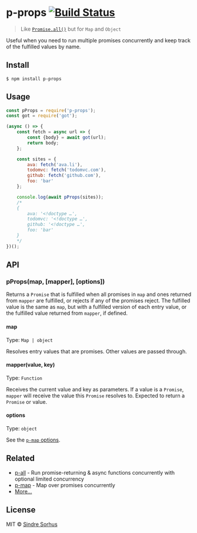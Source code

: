 # p-props [![Build Status](https://travis-ci.org/sindresorhus/p-props.svg?branch=master)](https://travis-ci.org/sindresorhus/p-props)

> Like [`Promise.all()`](https://developer.mozilla.org/en/docs/Web/JavaScript/Reference/Global_Objects/Promise/all) but for `Map` and `Object`

Useful when you need to run multiple promises concurrently and keep track of the fulfilled values by name.


## Install

```
$ npm install p-props
```


## Usage

```js
const pProps = require('p-props');
const got = require('got');

(async () => {
	const fetch = async url => {
		const {body} = await got(url);
		return body;
	};

	const sites = {
		ava: fetch('ava.li'),
		todomvc: fetch('todomvc.com'),
		github: fetch('github.com'),
		foo: 'bar'
	};

	console.log(await pProps(sites));
	/*
	{
		ava: '<!doctype …',
		todomvc: '<!doctype …',
		github: '<!doctype …',
		foo: 'bar'
	}
	*/
})();
```


## API

### pProps(map, [mapper], [options])

Returns a `Promise` that is fulfilled when all promises in `map` and ones returned from `mapper` are fulfilled, or rejects if any of the promises reject. The fulfilled value is the same as `map`, but with a fulfilled version of each entry value, or the fulfilled value returned from `mapper`, if defined.

#### map

Type: `Map | object`

Resolves entry values that are promises. Other values are passed through.

#### mapper(value, key)

Type: `Function`

Receives the current value and key as parameters. If a value is a `Promise`, `mapper` will receive the value this `Promise` resolves to. Expected to return a `Promise` or value.

#### options

Type: `object`

See the [`p-map` options](https://github.com/sindresorhus/p-map#options).


## Related

- [p-all](https://github.com/sindresorhus/p-all) - Run promise-returning & async functions concurrently with optional limited concurrency
- [p-map](https://github.com/sindresorhus/p-map) - Map over promises concurrently
- [More…](https://github.com/sindresorhus/promise-fun)


## License

MIT © [Sindre Sorhus](https://sindresorhus.com)
